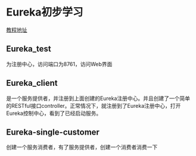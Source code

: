 # Eureka初步学习

[教程地址](https://github.com/ShawnZL/Eureka_learning)

## Eureka_test

为注册中心，访问端口为8761，访问Web界面

## Eureka_client

是一个服务提供者，并注册到上面创建的Eureka注册中心。并且创建了一个简单的RESTful接口controller。正常情况下，就注册到了Eureka注册中心，打开Eureka控制中心，看到了已经启动服务。

## Eureka-single-customer

创建一个服务消费者，有了服务提供者，创建一个消费者消费一下

